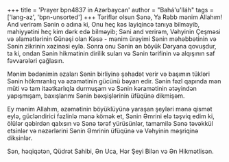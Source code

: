 +++
title = 'Prayer bpn4837 in Azərbaycan'
author = "Bahá'u'lláh"
tags = ['lang-az', 'bpn-unsorted']
+++
Təriflər olsun Sənə, Ya Rəbb mənim Allahım! And verirəm Sənin o adına ki, Onu heç kəs layiqincə tanıya bilməyib, mahiyyətini heç kim dərk edə bilməyib; Səni and verirəm, Vəhyinin Çeşməsi və əlamətlərinin Günəşi olan Kəsə - mənim ürəyimi Sənin məhəbbətinin və Sənin zikrinin xəzinəsi eylə. Sonra onu Sənin ən böyük Dəryana qovuşdur, ta ki, ondan Sənin hikmətinin dirilik suları və Sənin tərifinin və alqışının saf fəvvarələri çağlasın.

Mənim bədənimin əzaları Sənin birliyinə şəhadət verir və başımın tükləri Sənin hökmranlıq və əzəmətinin gücünü bəyan edir. Sənin fəzl qapında mən müti və tam itaətkarlıqla durmuşam və Sənin kəramətinin ətəyindən yapışmışam, baxışlarımı Sənin bəxşişlərinin üfüqünə dikmişəm.

Ey mənim Allahım, əzəmətinin böyüklüyünə yaraşan şeyləri mənə qismət eylə, gücləndirici fəzlinlə mənə kömək et, Sənin Əmrini elə təşviq edim ki, ölülər qəbirdən qalxsın və Sənə tərəf yürüsünlər, tamamilə Sənə təvəkkül etsinlər və nəzərlərini Sənin Əmrinin üfüqünə və Vəhyinin məşriqinə diksinlər.

Sən, həqiqətən, Qüdrət Sahibi, Ən Uca, Hər Şeyi Bilən və Ən Hikmətlisən.
